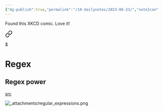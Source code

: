 ```yaml
---
{"dg-publish":true,"permalink":"/10-dailynotes/2023-06-23/","noteIcon":"2","created":"","updated":""}
---
```



Found this XKCD comic. Love it!


<div class="transclusion internal-embed is-loaded"><a class="markdown-embed-link" href="/regex/#regex-power" aria-label="Open link"><svg xmlns="http://www.w3.org/2000/svg" width="24" height="24" viewBox="0 0 24 24" fill="none" stroke="currentColor" stroke-width="2" stroke-linecap="round" stroke-linejoin="round" class="svg-icon lucide-link"><path d="M10 13a5 5 0 0 0 7.54.54l3-3a5 5 0 0 0-7.07-7.07l-1.72 1.71"></path><path d="M14 11a5 5 0 0 0-7.54-.54l-3 3a5 5 0 0 0 7.07 7.07l1.71-1.71"></path></svg></a><div class="markdown-embed">

$<div class="markdown-embed-title">

# Regex

</div>


## Regex power

[src](https://xkcd.com/208/)

![_attachments/regular_expressions.png](/img/user/_attachments/regular_expressions.png)


</div></div>

